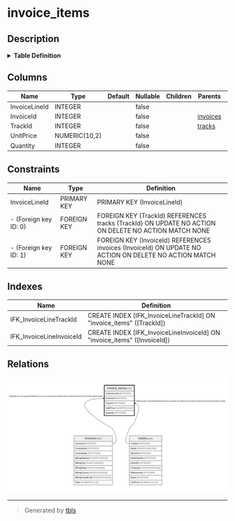 # invoice_items

## Description

<details>
<summary><strong>Table Definition</strong></summary>

```sql
CREATE TABLE "invoice_items"
(
    [InvoiceLineId] INTEGER PRIMARY KEY AUTOINCREMENT NOT NULL,
    [InvoiceId] INTEGER  NOT NULL,
    [TrackId] INTEGER  NOT NULL,
    [UnitPrice] NUMERIC(10,2)  NOT NULL,
    [Quantity] INTEGER  NOT NULL,
    FOREIGN KEY ([InvoiceId]) REFERENCES "invoices" ([InvoiceId]) 
		ON DELETE NO ACTION ON UPDATE NO ACTION,
    FOREIGN KEY ([TrackId]) REFERENCES "tracks" ([TrackId]) 
		ON DELETE NO ACTION ON UPDATE NO ACTION
)
```

</details>

## Columns

| Name | Type | Default | Nullable | Children | Parents | Comment |
| ---- | ---- | ------- | -------- | -------- | ------- | ------- |
| InvoiceLineId | INTEGER |  | false |  |  |  |
| InvoiceId | INTEGER |  | false |  | [invoices](invoices.md) |  |
| TrackId | INTEGER |  | false |  | [tracks](tracks.md) |  |
| UnitPrice | NUMERIC(10,2) |  | false |  |  |  |
| Quantity | INTEGER |  | false |  |  |  |

## Constraints

| Name | Type | Definition |
| ---- | ---- | ---------- |
| InvoiceLineId | PRIMARY KEY | PRIMARY KEY (InvoiceLineId) |
| - (Foreign key ID: 0) | FOREIGN KEY | FOREIGN KEY (TrackId) REFERENCES tracks (TrackId) ON UPDATE NO ACTION ON DELETE NO ACTION MATCH NONE |
| - (Foreign key ID: 1) | FOREIGN KEY | FOREIGN KEY (InvoiceId) REFERENCES invoices (InvoiceId) ON UPDATE NO ACTION ON DELETE NO ACTION MATCH NONE |

## Indexes

| Name | Definition |
| ---- | ---------- |
| IFK_InvoiceLineTrackId | CREATE INDEX [IFK_InvoiceLineTrackId] ON "invoice_items" ([TrackId]) |
| IFK_InvoiceLineInvoiceId | CREATE INDEX [IFK_InvoiceLineInvoiceId] ON "invoice_items" ([InvoiceId]) |

## Relations

![er](invoice_items.svg)

---

> Generated by [tbls](https://github.com/k1LoW/tbls)
